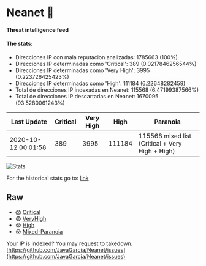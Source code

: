 # Neanet :hocho:
#### Threat intelligence feed
#### The stats:

- Direcciones IP con mala reputacion analizadas: 1785663 (100%)
- Direcciones IP determinadas como 'Critical':  389 (0.0217846256544%)
- Direcciones IP determinadas como 'Very High':  3995 (0.223726425423%)
- Direcciones IP determinadas como 'High':  111184 (6.22648282459)
- Total de direcciones IP indexadas en Neanet:  115568 (6.47199387566%)
- Total de direcciones IP descartadas en Neanet:  1670095 (93.5280061243%)

| Last Update | Critical | Very High | High | Paranoia |
| --- | --- | --- | --- | --- |
| 2020-10-12 00:01:58 | 389 | 3995 | 111184 | 115568 mixed list (Critical + Very High + High)|

![Stats](https://docs.google.com/spreadsheets/d/e/2PACX-1vSnaNMIXVabIpDJjufMlzH7poXnshF3mgd8Is1g9ytUEzVsP5my4Trn8f-xkoLLQ38xpL3HtmUexLo6/pubchart?oid=501124687&format=image)

For the historical stats go to: [link](/stats.csv)
## Raw
- :scream: [Critical](https://raw.githubusercontent.com/JavaGarcia/Neanet/master/blacklists/neanet_critical.txt)
- :fearful: [VeryHigh](https://raw.githubusercontent.com/JavaGarcia/Neanet/master/blacklists/neanet_veryHigh.txtt)
- :frowning: [High](https://raw.githubusercontent.com/JavaGarcia/Neanet/master/blacklists/neanet_high.txt)
- :dizzy_face: [Mixed-Paranoia](https://raw.githubusercontent.com/JavaGarcia/Neanet/master/blacklists/neanet_all.txt)


Your IP is indexed? You may request to takedown. [https://github.com/JavaGarcia/Neanet/issues](https://github.com/JavaGarcia/Neanet/issues)



































































































































































































































































































































































































































































































































































































































































































































































































































































































































































































































































































































































































































































































































































































